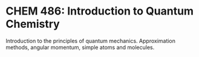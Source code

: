 # CHEM 486: Introduction to Quantum Chemistry

Introduction to the principles of quantum mechanics. Approximation methods, angular momentum, simple atoms and molecules.